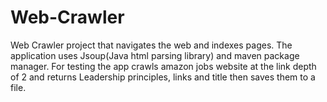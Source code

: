 # Web-Crawler

Web Crawler project that navigates the web and indexes pages. The application uses Jsoup(Java html parsing library) and maven package manager.
For testing the app crawls amazon jobs website at the link depth of 2 and returns Leadership principles, links and title then saves them to a file. 
